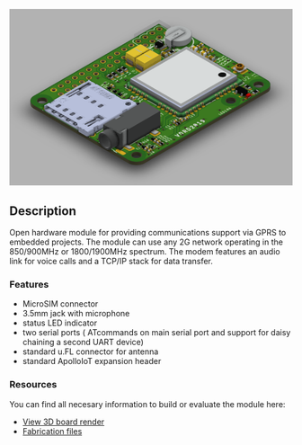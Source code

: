 ![board image](assets/persp2.png)

## Description
Open hardware module for providing communications support via GPRS to embedded projects. The module can use any 2G network operating in the 850/900MHz or 1800/1900MHz spectrum. The modem features an audio link for voice calls and a TCP/IP stack for data transfer.

### Features
 * MicroSIM connector
 * 3.5mm jack with microphone
 * status LED indicator
 * two serial ports ( ATcommands on main serial port and support for daisy chaining a second UART device)
 * standard u.FL connector for antenna
 * standard ApolloIoT expansion header

### Resources
You can find all necesary information to build or evaluate the module here:
   - [View 3D board render](https://a360.co/2FHexOh)
   - [Fabrication files](https://github.com/vd-rd/hw_cape_gsm/releases)
